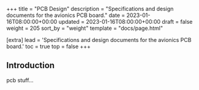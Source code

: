 +++
title = "PCB Design"
description = "Specifications and design documents for the avionics PCB board."
date = 2023-01-16T08:00:00+00:00
updated = 2023-01-16T08:00:00+00:00
draft = false
weight = 205
sort_by = "weight"
template = "docs/page.html"

[extra]
lead = 'Specifications and design documents for the avionics PCB board.'
toc = true
top = false
+++

## Introduction

pcb stuff...




